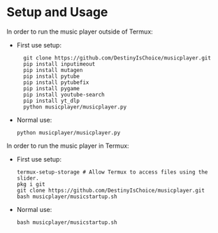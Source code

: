 # Setup and Usage

In order to run the music player outside of Termux:

* First use setup:

        git clone https://github.com/DestinyIsChoice/musicplayer.git
        pip install inputimeout  
        pip install mutagen  
        pip install pytube  
        pip install pytubefix  
        pip install pygame  
        pip install youtube-search  
        pip install yt_dlp  
        python musicplayer/musicplayer.py  

* Normal use:

      python musicplayer/musicplayer.py  

In order to run the music player in Termux:

* First use setup:

      termux-setup-storage # Allow Termux to access files using the slider.
      pkg i git
      git clone https://github.com/DestinyIsChoice/musicplayer.git
      bash musicplayer/musicstartup.sh

* Normal use:

      bash musicplayer/musicstartup.sh

